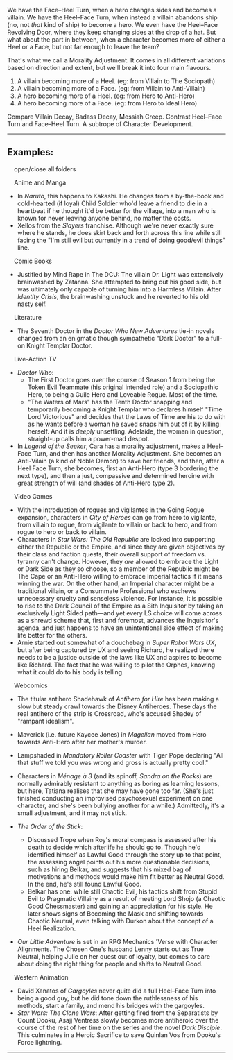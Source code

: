 We have the Face–Heel Turn, when a hero changes sides and becomes a villain. We have the Heel–Face Turn, when instead a villain abandons ship (no, not _that_ kind of ship) to become a hero. We even have the Heel–Face Revolving Door, where they keep changing sides at the drop of a hat. But what about the part in between, when a character becomes more of either a Heel or a Face, but not far enough to leave the team?

That's what we call a Morality Adjustment. It comes in all different variations based on direction and extent, but we'll break it into four main flavours.

1.  A villain becoming more of a Heel. (eg: from Villain to The Sociopath)
2.  A villain becoming more of a Face. (eg: from Villain to Anti-Villain)
3.  A hero becoming more of a Heel. (eg: from Hero to Anti-Hero)
4.  A hero becoming more of a Face. (eg: from Hero to Ideal Hero)

Compare Villain Decay, Badass Decay, Messiah Creep. Contrast Heel–Face Turn and Face–Heel Turn. A subtrope of Character Development.

___

## Examples:

    open/close all folders 

    Anime and Manga 

-   In _Naruto_, this happens to Kakashi. He changes from a by-the-book and cold-hearted (if loyal) Child Soldier who'd leave a friend to die in a heartbeat if he thought it'd be better for the village, into a man who is known for never leaving anyone behind, no matter the costs.
-   Xellos from the _Slayers_ franchise. Although we're never exactly sure where he stands, he does skirt back and forth across this line while still facing the "I'm still evil but currently in a trend of doing good/evil things" line.

    Comic Books 

-   Justified by Mind Rape in The DCU: The villain Dr. Light was extensively brainwashed by Zatanna. She attempted to bring out his good side, but was ultimately only capable of turning him into a Harmless Villain. After _Identity Crisis_, the brainwashing unstuck and he reverted to his old nasty self.

    Literature 

-   The Seventh Doctor in the _Doctor Who New Adventures_ tie-in novels changed from an enigmatic though sympathetic "Dark Doctor" to a full-on Knight Templar Doctor.

    Live-Action TV 

-   _Doctor Who_:
    -   The First Doctor goes over the course of Season 1 from being the Token Evil Teammate (his original intended role) and a Sociopathic Hero, to being a Guile Hero and Loveable Rogue. Most of the time.
    -   "The Waters of Mars" has the Tenth Doctor snapping and temporarily becoming a Knight Templar who declares himself "Time Lord Victorious" and decides that the Laws of Time are his to do with as he wants before a woman he saved snaps him out of it by killing herself. And it is _deeply_ unsettling. Adelaide, the woman in question, straight-up calls him a power-mad despot.
-   In _Legend of the Seeker_, Cara has a morality adjustment, makes a Heel–Face Turn, and then has another Morality Adjustment. She becomes an Anti-Vilain (a kind of Noble Demon) to save her friends, and then, after a Heel Face Turn, she becomes, first an Anti-Hero (type 3 bordering the next type), and then a just, compassive and determined heroine with great strength of will (and shades of Anti-Hero type 2).

    Video Games 

-   With the introduction of rogues and vigilantes in the Going Rogue expansion, characters in _City of Heroes_ can go from hero to vigilante, from villain to rogue, from vigilante to villain or back to hero, and from rogue to hero or back to villain.
-   Characters in _Star Wars: The Old Republic_ are locked into supporting either the Republic or the Empire, and since they are given objectives by their class and faction quests, their overall support of freedom vs. tyranny can't change. However, they _are_ allowed to embrace the Light or Dark Side as they so choose, so a member of the Republic might be The Cape or an Anti-Hero willing to embrace Imperial tactics if it means winning the war. On the other hand, an Imperial character might be a traditional villain, or a Consummate Professional who eschews unnecessary cruelty and senseless violence. For instance, it is possible to rise to the Dark Council of the Empire as a Sith Inquisitor by taking an exclusively Light Sided path—and yet every LS choice will come across as a shrewd scheme that, first and foremost, advances the Inquisitor's agenda, and just happens to have an unintentional side effect of making life better for the others.
-   Arnie started out somewhat of a douchebag in _Super Robot Wars UX_, but after being captured by UX and seeing Richard, he realized there needs to be a justice outside of the laws like UX and aspires to become like Richard. The fact that he was willing to pilot the Orphes, knowing what it could do to his body is telling.

    Webcomics 

-   The titular antihero Shadehawk of _Antihero for Hire_ has been making a slow but steady crawl towards the Disney Antiheroes. These days the real antihero of the strip is Crossroad, who's accused Shadey of "rampant idealism".
-   Maverick (i.e. future Kaycee Jones) in _Magellan_ moved from Hero towards Anti-Hero after her mother's murder.
-   Lampshaded in _Mandatory Roller Coaster_ with Tiger Pope declaring "All that stuff we told you was wrong and gross is actually pretty cool."
-   Characters in _Ménage à 3_ (and its spinoff, _Sandra on the Rocks_) are normally admirably resistant to anything as boring as learning lessons, but here, Tatiana realises that she may have gone too far. (She's just finished conducting an improvised psychosexual experiment on one character, and she's been bullying another for a while.) Admittedly, it's a small adjustment, and it may not stick.
-   _The Order of the Stick_:
    -   Discussed Trope when Roy's moral compass is assessed after his death to decide which afterlife he should go to. Though he'd identified himself as Lawful Good through the story up to that point, the assessing angel points out his more questionable decisions, such as hiring Belkar, and suggests that his mixed bag of motivations and methods would make him fit better as Neutral Good. In the end, he's still found Lawful Good.
    -   Belkar has one: while still Chaotic Evil, his tactics shift from Stupid Evil to Pragmatic Villainy as a result of meeting Lord Shojo (a Chaotic Good Chessmaster) and gaining an appreciation for his style. He later shows signs of Becoming the Mask and shifting towards Chaotic Neutral, even talking with Durkon about the concept of a Heel Realization.

-   _Our Little Adventure_ is set in an RPG Mechanics 'Verse with Character Alignments. The Chosen One's husband Lenny starts out as True Neutral, helping Julie on her quest out of loyalty, but comes to care about doing the right thing for people and shifts to Neutral Good.

    Western Animation 

-   David Xanatos of _Gargoyles_ never quite did a full Heel–Face Turn into being a good guy, but he did tone down the ruthlessness of his methods, start a family, and mend his bridges with the gargoyles.
-   _Star Wars: The Clone Wars_: After getting fired from the Separatists by Count Dooku, Asajj Ventress slowly becomes more antiheroic over the course of the rest of her time on the series and the novel _Dark Disciple_. This culminates in a Heroic Sacrifice to save Quinlan Vos from Dooku's Force lightning.

___